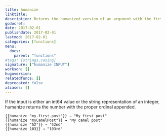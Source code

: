 ```yaml
---
title: humanize
linktitle:
description: Returns the humanized version of an argument with the first letter capitalized.
godocref:
date: 2017-02-01
publishdate: 2017-02-01
lastmod: 2017-02-01
categories: [functions]
menu:
  docs:
    parent: "functions"
#tags: [strings,casing]
signature: ["humanize INPUT"]
workson: []
hugoversion:
relatedfuncs: []
deprecated: false
aliases: []
---
```


If the input is either an int64 value or the string representation of an integer, humanize returns the number with the proper ordinal appended.


```
{{humanize "my-first-post"}} → "My first post"
{{humanize "myCamelPost"}} → "My camel post"
{{humanize "52"}} → "52nd"
{{humanize 103}} → "103rd"
```

